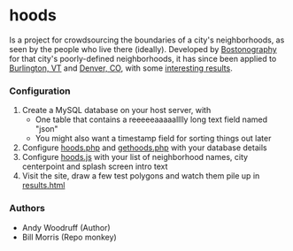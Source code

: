 # hoods

Is a project for crowdsourcing the boundaries of a city's neighborhoods, as seen by the people who live there (ideally). Developed by [Bostonography](http://www.bostonography.com) for that city's poorly-defined neighborhoods, it has since been applied to [Burlington, VT](http://btvhoods.geosprocket.org) and [Denver, CO](http://milehigh.geosprocket.org), with some [interesting results](http://btvhoods.geosprocket.org/results2).

### Configuration

1. Create a MySQL database on your host server, with 
	* One table that contains a reeeeeaaaaalllly long text field named "json"
    * You might also want a timestamp field for sorting things out later    
2. Configure [hoods.php](https://github.com/wboykinm/hoodsproj/blob/master/hoods.php) and [gethoods.php](https://github.com/wboykinm/hoodsproj/blob/master/gethoods.php) with your database details
3. Configure [hoods.js](https://github.com/wboykinm/hoodsproj/blob/master/hoods.js) with your list of neighborhood names, city centerpoint and splash screen intro text
4. Visit the site, draw a few test polygons and watch them pile up in [results.html](https://github.com/wboykinm/hoodsproj/blob/master/results.html)


### Authors
* Andy Woodruff (Author)
* Bill Morris (Repo monkey)
